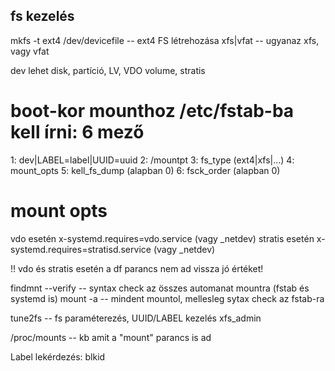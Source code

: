 ## fs kezelés

mkfs -t ext4  /dev/devicefile     -- ext4 FS létrehozása
        xfs|vfat                  -- ugyanaz xfs, vagy vfat

dev lehet disk, partíció, LV, VDO volume, stratis

# boot-kor mounthoz /etc/fstab-ba kell írni: 6 mező
1: dev|LABEL=label|UUID=uuid
2: /mountpt
3: fs_type (ext4|xfs|...)
4: mount_opts
5: kell_fs_dump (alapban 0)
6: fsck_order   (alapban 0)


# mount opts
vdo esetén        x-systemd.requires=vdo.service   (vagy _netdev)
stratis esetén    x-systemd.requires=stratisd.service   (vagy _netdev)

!! vdo és stratis esetén a df parancs nem ad vissza jó értéket!

findmnt --verify   -- syntax check az összes automanat mountra (fstab és systemd is)
mount -a           -- mindent mountol, mellesleg sytax check az fstab-ra

tune2fs     -- fs paraméterezés, UUID/LABEL kezelés
xfs_admin

/proc/mounts    -- kb amit a "mount" parancs is ad

Label lekérdezés:   blkid
